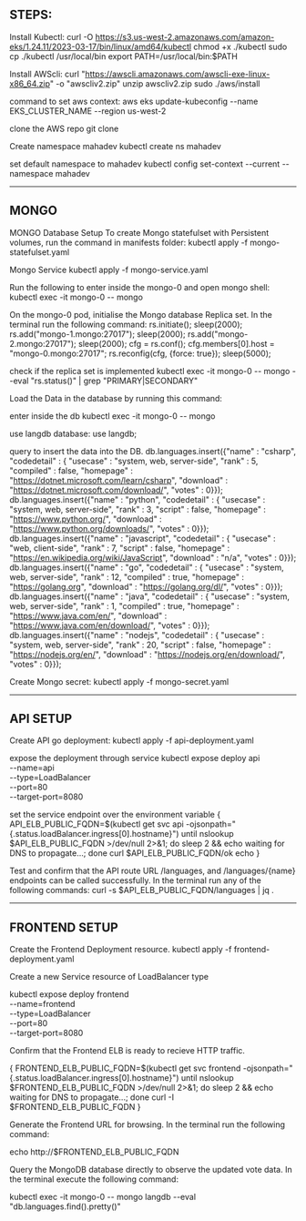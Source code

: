 
STEPS: 
----------------
Install Kubectl:
curl -O https://s3.us-west-2.amazonaws.com/amazon-eks/1.24.11/2023-03-17/bin/linux/amd64/kubectl
chmod +x ./kubectl
sudo cp ./kubectl /usr/local/bin
export PATH=/usr/local/bin:$PATH


Install AWScli:
curl "https://awscli.amazonaws.com/awscli-exe-linux-x86_64.zip" -o "awscliv2.zip"
unzip awscliv2.zip
sudo ./aws/install

command to set aws context:
aws eks update-kubeconfig --name EKS_CLUSTER_NAME --region us-west-2

clone the AWS repo
git clone

Create namespace mahadev
kubectl create ns mahadev

set default namespace to mahadev
kubectl config set-context --current --namespace mahadev

------------------
MONGO
-------------------
MONGO Database Setup
To create Mongo statefulset with Persistent volumes, run the command in manifests folder:
kubectl apply -f mongo-statefulset.yaml

Mongo Service
kubectl apply -f mongo-service.yaml



Run the following to enter inside the mongo-0 and open mongo shell:
kubectl exec -it mongo-0 -- mongo

On the mongo-0 pod, initialise the Mongo database Replica set. In the terminal run the following command:
rs.initiate();
sleep(2000);
rs.add("mongo-1.mongo:27017");
sleep(2000);
rs.add("mongo-2.mongo:27017");
sleep(2000);
cfg = rs.conf();
cfg.members[0].host = "mongo-0.mongo:27017";
rs.reconfig(cfg, {force: true});
sleep(5000);

check if the replica set is implemented
kubectl exec -it mongo-0 -- mongo --eval "rs.status()" | grep "PRIMARY\|SECONDARY"

Load the Data in the database by running this command:

enter inside the db
kubectl exec -it mongo-0 -- mongo

use langdb database:
use langdb;

query to insert the data into the DB.
db.languages.insert({"name" : "csharp", "codedetail" : { "usecase" : "system, web, server-side", "rank" : 5, "compiled" : false, "homepage" : "https://dotnet.microsoft.com/learn/csharp", "download" : "https://dotnet.microsoft.com/download/", "votes" : 0}});
db.languages.insert({"name" : "python", "codedetail" : { "usecase" : "system, web, server-side", "rank" : 3, "script" : false, "homepage" : "https://www.python.org/", "download" : "https://www.python.org/downloads/", "votes" : 0}});
db.languages.insert({"name" : "javascript", "codedetail" : { "usecase" : "web, client-side", "rank" : 7, "script" : false, "homepage" : "https://en.wikipedia.org/wiki/JavaScript", "download" : "n/a", "votes" : 0}});
db.languages.insert({"name" : "go", "codedetail" : { "usecase" : "system, web, server-side", "rank" : 12, "compiled" : true, "homepage" : "https://golang.org", "download" : "https://golang.org/dl/", "votes" : 0}});
db.languages.insert({"name" : "java", "codedetail" : { "usecase" : "system, web, server-side", "rank" : 1, "compiled" : true, "homepage" : "https://www.java.com/en/", "download" : "https://www.java.com/en/download/", "votes" : 0}});
db.languages.insert({"name" : "nodejs", "codedetail" : { "usecase" : "system, web, server-side", "rank" : 20, "script" : false, "homepage" : "https://nodejs.org/en/", "download" : "https://nodejs.org/en/download/", "votes" : 0}});


Create Mongo secret:
kubectl apply -f mongo-secret.yaml

------------
API SETUP
------------------
Create API go deployment:
kubectl apply -f api-deployment.yaml

expose the deployment through service
kubectl expose deploy api \
 --name=api \
 --type=LoadBalancer \
 --port=80 \
 --target-port=8080

 set the service endpoint over the environment variable
 {
API_ELB_PUBLIC_FQDN=$(kubectl get svc api -ojsonpath="{.status.loadBalancer.ingress[0].hostname}")
until nslookup $API_ELB_PUBLIC_FQDN >/dev/null 2>&1; do sleep 2 && echo waiting for DNS to propagate...; done
curl $API_ELB_PUBLIC_FQDN/ok
echo
}

Test and confirm that the API route URL /languages, and /languages/{name} endpoints can be called successfully. In the terminal run any of the following commands:
curl -s $API_ELB_PUBLIC_FQDN/languages | jq .


----------------------
FRONTEND SETUP
----------------------

Create the Frontend Deployment resource. 
kubectl apply -f frontend-deployment.yaml

Create a new Service resource of LoadBalancer type

kubectl expose deploy frontend \
 --name=frontend \
 --type=LoadBalancer \
 --port=80 \
 --target-port=8080

 Confirm that the Frontend ELB is ready to recieve HTTP traffic. 

{
FRONTEND_ELB_PUBLIC_FQDN=$(kubectl get svc frontend -ojsonpath="{.status.loadBalancer.ingress[0].hostname}")
until nslookup $FRONTEND_ELB_PUBLIC_FQDN >/dev/null 2>&1; do sleep 2 && echo waiting for DNS to propagate...; done
curl -I $FRONTEND_ELB_PUBLIC_FQDN
}

Generate the Frontend URL for browsing. In the terminal run the following command:

echo http://$FRONTEND_ELB_PUBLIC_FQDN


Query the MongoDB database directly to observe the updated vote data. In the terminal execute the following command:

kubectl exec -it mongo-0 -- mongo langdb --eval "db.languages.find().pretty()"
